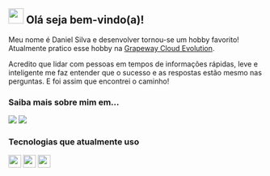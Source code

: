 ## <img src="https://raw.githubusercontent.com/iampavangandhi/iampavangandhi/master/gifs/Hi.gif" width="30px"> Olá seja bem-vindo(a)!</h2>

Meu nome é Daniel Silva e desenvolver tornou-se um hobby favorito!
Atualmente pratico esse hobby na [Grapeway Cloud Evolution](https://www.grapeway.com.br).

Acredito que lidar com pessoas em tempos de informações rápidas, leve e inteligente me faz entender que o sucesso e as respostas estão mesmo nas perguntas. 
E foi assim que encontrei o caminho! 

### Saiba mais sobre mim em...
  
<p align="left">
  <a href="https://www.instagram.com/daniel.dxp/" alt="Instagram">
  <img src="https://img.shields.io/badge/-Instagram-DF0174?style=for-the-badge&logo=instagram&logoColor=white&link=https:/www.instagram.com/daniel.dxp/"/></a>
  
  <a href="https://www.linkedin.com/in/daniel-silva-dxp/" alt="Linkedin">
  <img src="https://img.shields.io/badge/-Linkedin-0e76a8?style=for-the-badge&logo=Linkedin&logoColor=white&link=https:/www.linkedin.com/in/daniel-silva-dxp/" /></a>
</p>  

### Tecnologias que atualmente uso

<p align="left">
  <img src="https://img.shields.io/badge/react%20-%2320232a.svg?&style=for-the-badge&logo=react&logoColor=%2361DAFB" height="25"/>
  <img src="https://img.shields.io/badge/next%20-%2320232a.svg?&style=for-the-badge&logo=react&logoColor=%2361DAFB" height="25"/>
  <img src="https://img.shields.io/badge/typescript%20-%23007ACC.svg?&style=for-the-badge&logo=typescript&logoColor=white" height="25"/>
</p>
